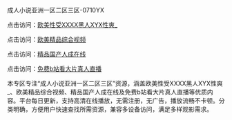 成人小说亚洲一区二区三区-0710YX

点击访问：<a href="https://heiliaoga6s9v.pages.dev">欧美性受XXXX黑人XYX性爽_</a>

点击访问：<a href="https://heiliaoow5kzm.pages.dev">欧美精品综合视频</a>

点击访问：<a href="https://heiliao2dmwwy.pages.dev">精品国产人成在线</a>

点击访问：<a href="https://heiliaoll4qsx.pages.dev">免费b站看大片真人直播</a>

本专区专注“成人小说亚洲一区二区三区”资源，涵盖欧美性受XXXX黑人XYX性爽_、欧美精品综合视频、精品国产人成在线及免费b站看大片真人直播等优质内容。平台每日更新，支持高清在线播放，无需注册，无广告，播放流畅不卡顿。分类明确，方便用户快速查找所需资源，兼容多设备访问，满足多样观影需求。

<span style="display:none;">[Canonical link](https://github.com/nam20250710/so94 ）</span>
